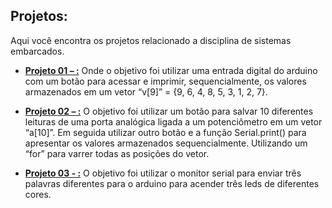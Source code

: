 ## Projetos:

Aqui você encontra os projetos relacionado a disciplina de sistemas embarcados.

* **[Projeto 01 – :](https://github.com/leonlauriano/sistemas_embarcados/tree/main/projeto1)**
Onde o objetivo foi utilizar uma entrada digital do arduino com um botão para acessar e imprimir, sequencialmente, os valores armazenados em um vetor “v[9]” = {9, 6, 4, 8, 5, 3, 1, 2, 7}. 

* **[Projeto 02 – :](https://github.com/leonlauriano/sistemas_embarcados/tree/main/projeto2)**
O objetivo foi utilizar um botão para salvar 10 diferentes leituras de uma porta analógica ligada a um potenciômetro em um vetor “a[10]”. Em seguida utilizar outro botão e a função Serial.print() para apresentar os valores armazenados sequencialmente. Utilizando um “for” para varrer todas as posições do vetor.

                                                                                                                                                         
* **[Projeto 03 - :](https://github.com/leonlauriano/sistemas_embarcados/tree/main/projeto3)**
O objetivo foi utilizar o monitor serial para enviar três palavras diferentes para o arduino para acender três leds de diferentes cores.  
